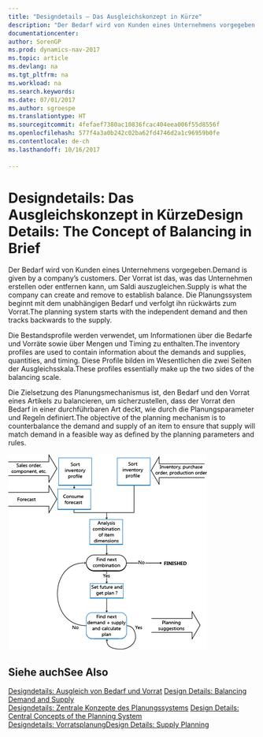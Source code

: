 ```yaml
---
title: "Designdetails – Das Ausgleichskonzept in Kürze"
description: "Der Bedarf wird von Kunden eines Unternehmens vorgegeben. Der Vorrat ist das, was das Unternehmen erstellen oder entfernen kann, um Saldi auszugleichen. Die Planungssystem beginnt mit dem unabhängigen Bedarf und verfolgt ihn rückwärts zum Vorrat."
documentationcenter: 
author: SorenGP
ms.prod: dynamics-nav-2017
ms.topic: article
ms.devlang: na
ms.tgt_pltfrm: na
ms.workload: na
ms.search.keywords: 
ms.date: 07/01/2017
ms.author: sgroespe
ms.translationtype: HT
ms.sourcegitcommit: 4fefaef7380ac10836fcac404eea006f55d8556f
ms.openlocfilehash: 577f4a3a0b242c02ba62fd4746d2a1c96959b0fe
ms.contentlocale: de-ch
ms.lasthandoff: 10/16/2017

---
```

# <a name="design-details-the-concept-of-balancing-in-brief"></a><span data-ttu-id="1d3f9-105">Designdetails: Das Ausgleichskonzept in Kürze</span><span class="sxs-lookup"><span data-stu-id="1d3f9-105">Design Details: The Concept of Balancing in Brief</span></span>
<span data-ttu-id="1d3f9-106">Der Bedarf wird von Kunden eines Unternehmens vorgegeben.</span><span class="sxs-lookup"><span data-stu-id="1d3f9-106">Demand is given by a company’s customers.</span></span> <span data-ttu-id="1d3f9-107">Der Vorrat ist das, was das Unternehmen erstellen oder entfernen kann, um Saldi auszugleichen.</span><span class="sxs-lookup"><span data-stu-id="1d3f9-107">Supply is what the company can create and remove to establish balance.</span></span> <span data-ttu-id="1d3f9-108">Die Planungssystem beginnt mit dem unabhängigen Bedarf und verfolgt ihn rückwärts zum Vorrat.</span><span class="sxs-lookup"><span data-stu-id="1d3f9-108">The planning system starts with the independent demand and then tracks backwards to the supply.</span></span>  
  
 <span data-ttu-id="1d3f9-109">Die Bestandsprofile werden verwendet, um Informationen über die Bedarfe und Vorräte sowie über Mengen und Timing zu enthalten.</span><span class="sxs-lookup"><span data-stu-id="1d3f9-109">The inventory profiles are used to contain information about the demands and supplies, quantities, and timing.</span></span> <span data-ttu-id="1d3f9-110">Diese Profile bilden im Wesentlichen die zwei Seiten der Ausgleichsskala.</span><span class="sxs-lookup"><span data-stu-id="1d3f9-110">These profiles essentially make up the two sides of the balancing scale.</span></span>  
  
 <span data-ttu-id="1d3f9-111">Die Zielsetzung des Planungsmechanismus ist, den Bedarf und den Vorrat eines Artikels zu balancieren, um sicherzustellen, dass der Vorrat den Bedarf in einer durchführbaren Art deckt, wie durch die Planungsparameter und Regeln definiert.</span><span class="sxs-lookup"><span data-stu-id="1d3f9-111">The objective of the planning mechanism is to counterbalance the demand and supply of an item to ensure that supply will match demand in a feasible way as defined by the planning parameters and rules.</span></span>  
  
 ![](media/nav_app_supply_planning_2_balancing.png "NAV_APP_supply_planning_2_balancing")  
  
## <a name="see-also"></a><span data-ttu-id="1d3f9-112">Siehe auch</span><span class="sxs-lookup"><span data-stu-id="1d3f9-112">See Also</span></span>  
 <span data-ttu-id="1d3f9-113">[Designdetails: Ausgleich von Bedarf und Vorrat](design-details-balancing-demand-and-supply.md) </span><span class="sxs-lookup"><span data-stu-id="1d3f9-113">[Design Details: Balancing Demand and Supply](design-details-balancing-demand-and-supply.md) </span></span>  
 <span data-ttu-id="1d3f9-114">[Designdetails: Zentrale Konzepte des Planungssystems](design-details-central-concepts-of-the-planning-system.md) </span><span class="sxs-lookup"><span data-stu-id="1d3f9-114">[Design Details: Central Concepts of the Planning System](design-details-central-concepts-of-the-planning-system.md) </span></span>  
 [<span data-ttu-id="1d3f9-115">Designdetails: Vorratsplanung</span><span class="sxs-lookup"><span data-stu-id="1d3f9-115">Design Details: Supply Planning</span></span>](design-details-supply-planning.md)
